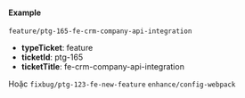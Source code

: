 #### Example

`feature/ptg-165-fe-crm-company-api-integration`

- **typeTicket**: feature
- **ticketId**: ptg-165
- **ticketTitle**: fe-crm-company-api-integration

Hoặc
`fixbug/ptg-123-fe-new-feature`
`enhance/config-webpack`

